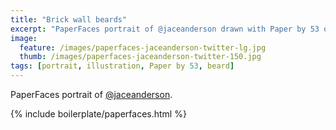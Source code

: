 ```yaml
---
title: "Brick wall beards"
excerpt: "PaperFaces portrait of @jaceanderson drawn with Paper by 53 on an iPad."
image: 
  feature: /images/paperfaces-jaceanderson-twitter-lg.jpg
  thumb: /images/paperfaces-jaceanderson-twitter-150.jpg
tags: [portrait, illustration, Paper by 53, beard]
---
```


PaperFaces portrait of [@jaceanderson](http://twitter.com/jaceanderson).

{% include boilerplate/paperfaces.html %}